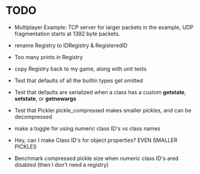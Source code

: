 
# TODO
- Multiplayer Example: TCP server for larger packets in the example, UDP fragmentation starts at 1392 byte packets.

- rename Registry to IDRegistry & RegisteredID
- Too many prints in Registry
- copy Registry back to my game, along with unit tests

- Test that defaults of all the builtin types get omitted
- Test that defaults are serialized when a class has a custom __getstate__, __setstate__, or __getnewargs__
- Test that Pickler.pickle_compressed makes smaller pickles, and can be decompressed

- make a toggle for using numeric class ID's vs class names
- Hey, can I make Class ID's for object properties? EVEN SMALLER PICKLES
- Benchmark compressed pickle size when numeric class ID's ared disabled (then I don't need a registry)
